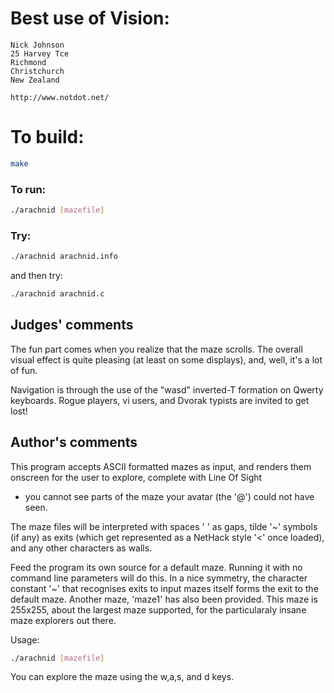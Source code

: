 # Best use of Vision:

    Nick Johnson
    25 Harvey Tce
    Richmond
    Christchurch
    New Zealand

    http://www.notdot.net/

# To build:

```sh
make
```

### To run:

```sh
./arachnid [mazefile]
```

### Try:

```sh
./arachnid arachnid.info
```

and then try:

```sh
./arachnid arachnid.c
```

## Judges' comments

The fun part comes when you realize that the maze scrolls.  The overall
visual effect is quite pleasing (at least on some displays), and, well,
it's a lot of fun.

Navigation is through the use of the "wasd" inverted-T formation on
Qwerty keyboards.  Rogue players, vi users, and Dvorak typists are
invited to get lost!

## Author's comments

This program accepts ASCII formatted mazes as input, and renders
them onscreen for the user to explore, complete with Line Of Sight
- you cannot see parts of the maze your avatar (the '@') could not
have seen.

The maze files will be interpreted with spaces ' ' as gaps, tilde
'~' symbols (if any) as exits (which get represented as a NetHack
style '<' once loaded), and any other characters as walls.

Feed the program its own source for a default maze. Running it with
no command line parameters will do this. In a nice symmetry, the 
character constant '~' that recognises exits to input mazes itself 
forms the exit to the default maze. Another maze, 'maze1' has also 
been provided. This maze is 255x255, about the largest maze supported, 
for the particularaly insane maze explorers out there.

Usage:

```sh
./arachnid [mazefile]
```

You can explore the maze using the w,a,s, and d keys.

